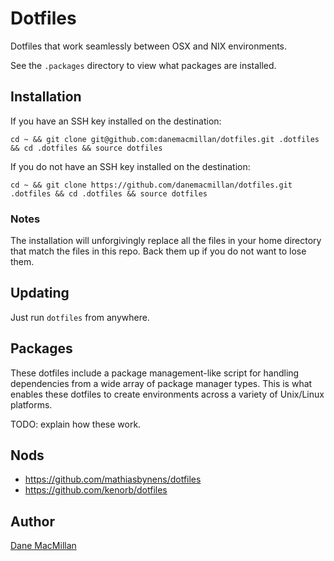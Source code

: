 # Dotfiles

Dotfiles that work seamlessly between OSX and NIX environments.

See the `.packages` directory to view what packages are installed.

## Installation

If you have an SSH key installed on the destination:

`cd ~ && git clone git@github.com:danemacmillan/dotfiles.git .dotfiles && cd .dotfiles && source dotfiles`

If you do not have an SSH key installed on the destination:

`cd ~ && git clone https://github.com/danemacmillan/dotfiles.git .dotfiles && cd .dotfiles && source dotfiles`

### Notes

The installation will unforgivingly replace all the files in your home directory that match the files in this repo. Back them up if you do not want to lose them.

## Updating

Just run `dotfiles` from anywhere.

## Packages

These dotfiles include a package management-like script for handling
dependencies from a wide array of package manager types. This is what enables
these dotfiles to create environments across a variety of Unix/Linux platforms.

TODO: explain how these work.

## Nods

- https://github.com/mathiasbynens/dotfiles
- https://github.com/kenorb/dotfiles

## Author

[Dane MacMillan](https://danemacmillan.com)

